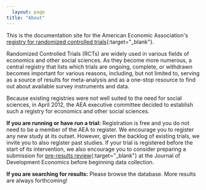```yaml
---
  layout: page
title: "About"
---
```

  
  This is the documentation site for the American Economic Association's [registry for randomized controlled trials](https://www.socialscienceregistry.org/){:target="_blank"}.

Randomized Controlled Trials (RCTs) are widely used in various fields of economics and other social sciences. As they become more numerous, a central registry that lists which trials are ongoing, 
complete, or withdrawn becomes important for various reasons, including, but not limited to, serving as a source of results for meta-analysis and as a one-stop resource to find out about available 
survey instruments and data.

Because existing registries were not well suited to the need for social sciences, in April 2012, the AEA executive committee decided to establish such a registry for economics and other social 
sciences.

**If you are running or have run a trial:** Registration is free and you do not need to be a member of the AEA to register. We encourage you to register any new study at its outset. However, given 
the backlog of existing trials, we invite you to also register past studies. If your trial is registered before the start of its intervention, we also encourage you to consider preparing a 
submission for [pre-results review](http://jde-preresultsreview.org/){:target="_blank"} at the Journal of Development Economics before beginning data collection.

**If you are searching for results:** Please browse the database. More results are always forthcoming!

